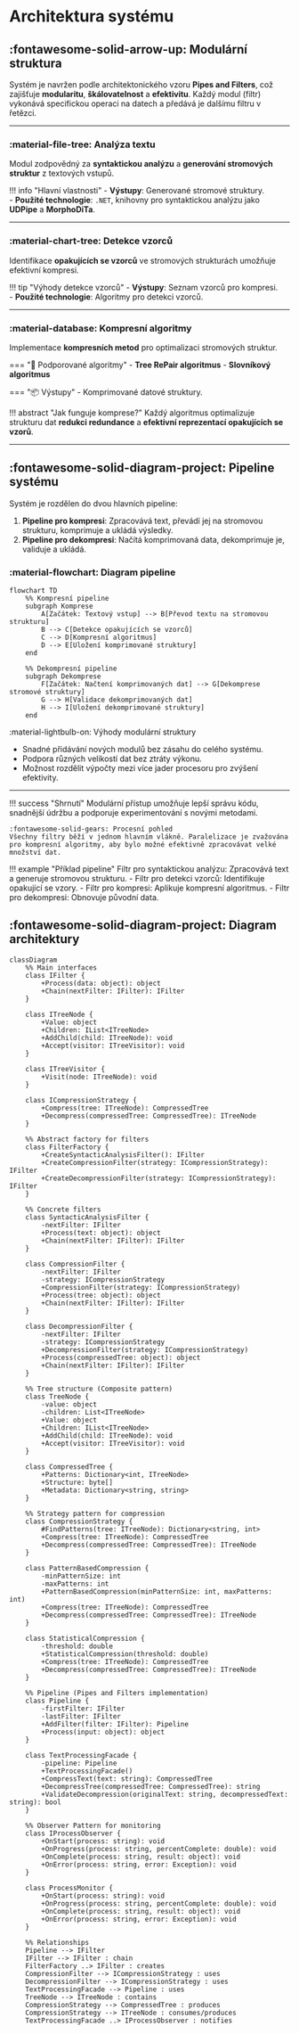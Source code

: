 # Architektura systému

## :fontawesome-solid-arrow-up: Modulární struktura

Systém je navržen podle architektonického vzoru **Pipes and Filters**, což zajišťuje **modularitu**, **škálovatelnost** a **efektivitu**. Každý modul (filtr) vykonává specifickou operaci na datech a předává je dalšímu filtru v řetězci.

---

### :material-file-tree: Analýza textu
Modul zodpovědný za **syntaktickou analýzu** a **generování stromových struktur** z textových vstupů.

!!! info "Hlavní vlastnosti"
    - **Výstupy**: Generované stromové struktury.  
    - **Použité technologie**: `.NET`, knihovny pro syntaktickou analýzu jako **UDPipe** a **MorphoDiTa**.

---

### :material-chart-tree: Detekce vzorců
Identifikace **opakujících se vzorců** ve stromových strukturách umožňuje efektivní kompresi.

!!! tip "Výhody detekce vzorců"
    - **Výstupy**: Seznam vzorců pro kompresi.  
    - **Použité technologie**: Algoritmy pro detekci vzorců.

---

### :material-database: Kompresní algoritmy
Implementace **kompresních metod** pro optimalizaci stromových struktur.

=== "📌 Podporované algoritmy"
    - **Tree RePair algoritmus**
    - **Slovníkový algoritmus**

=== "📦 Výstupy"
    - Komprimované datové struktury.

!!! abstract "Jak funguje komprese?"
    Každý algoritmus optimalizuje strukturu dat **redukci redundance** a **efektivní reprezentací opakujících se vzorů**.

---

## :fontawesome-solid-diagram-project: Pipeline systému

Systém je rozdělen do dvou hlavních pipeline:

1. **Pipeline pro kompresi**: Zpracovává text, převádí jej na stromovou strukturu, komprimuje a ukládá výsledky.
2. **Pipeline pro dekompresi**: Načítá komprimovaná data, dekomprimuje je, validuje a ukládá.

### :material-flowchart: Diagram pipeline

```mermaid
flowchart TD
    %% Kompresní pipeline
    subgraph Komprese
        A[Začátek: Textový vstup] --> B[Převod textu na stromovou strukturu]
        B --> C[Detekce opakujících se vzorců]
        C --> D[Kompresní algoritmus]
        D --> E[Uložení komprimované struktury]
    end

    %% Dekompresní pipeline
    subgraph Dekomprese
        F[Začátek: Načtení komprimovaných dat] --> G[Dekomprese stromové struktury]
        G --> H[Validace dekomprimovaných dat]
        H --> I[Uložení dekomprimované struktury]
    end
```

:material-lightbulb-on: Výhody modulární struktury

- Snadné přidávání nových modulů bez zásahu do celého systému.
- Podpora různých velikostí dat bez ztráty výkonu.
- Možnost rozdělit výpočty mezi více jader procesoru pro zvýšení efektivity.

___

!!! success "Shrnutí" 
    Modulární přístup umožňuje lepší správu kódu, snadnější údržbu a podporuje experimentování s novými metodami.

    :fontawesome-solid-gears: Procesní pohled
    Všechny filtry běží v jednom hlavním vlákně. Paralelizace je zvažována pro kompresní algoritmy, aby bylo možné efektivně zpracovávat velké množství dat.


!!! example "Příklad pipeline" 
    Filtr pro syntaktickou analýzu: Zpracovává text a generuje stromovou strukturu. - Filtr pro detekci vzorců: Identifikuje opakující se vzory. - Filtr pro kompresi: Aplikuje kompresní algoritmus. - Filtr pro dekompresi: Obnovuje původní data.


## :fontawesome-solid-diagram-project: Diagram architektury

``` mermaid
classDiagram
    %% Main interfaces
    class IFilter {
        +Process(data: object): object
        +Chain(nextFilter: IFilter): IFilter
    }

    class ITreeNode {
        +Value: object
        +Children: IList<ITreeNode>
        +AddChild(child: ITreeNode): void
        +Accept(visitor: ITreeVisitor): void
    }

    class ITreeVisitor {
        +Visit(node: ITreeNode): void
    }

    class ICompressionStrategy {
        +Compress(tree: ITreeNode): CompressedTree
        +Decompress(compressedTree: CompressedTree): ITreeNode
    }

    %% Abstract factory for filters
    class FilterFactory {
        +CreateSyntacticAnalysisFilter(): IFilter
        +CreateCompressionFilter(strategy: ICompressionStrategy): IFilter
        +CreateDecompressionFilter(strategy: ICompressionStrategy): IFilter
    }

    %% Concrete filters
    class SyntacticAnalysisFilter {
        -nextFilter: IFilter
        +Process(text: object): object
        +Chain(nextFilter: IFilter): IFilter
    }

    class CompressionFilter {
        -nextFilter: IFilter
        -strategy: ICompressionStrategy
        +CompressionFilter(strategy: ICompressionStrategy)
        +Process(tree: object): object
        +Chain(nextFilter: IFilter): IFilter
    }

    class DecompressionFilter {
        -nextFilter: IFilter
        -strategy: ICompressionStrategy
        +DecompressionFilter(strategy: ICompressionStrategy)
        +Process(compressedTree: object): object
        +Chain(nextFilter: IFilter): IFilter
    }

    %% Tree structure (Composite pattern)
    class TreeNode {
        -value: object
        -children: List<ITreeNode>
        +Value: object
        +Children: IList<ITreeNode>
        +AddChild(child: ITreeNode): void
        +Accept(visitor: ITreeVisitor): void
    }

    class CompressedTree {
        +Patterns: Dictionary<int, ITreeNode>
        +Structure: byte[]
        +Metadata: Dictionary<string, string>
    }

    %% Strategy pattern for compression
    class CompressionStrategy {
        #FindPatterns(tree: ITreeNode): Dictionary<string, int>
        +Compress(tree: ITreeNode): CompressedTree
        +Decompress(compressedTree: CompressedTree): ITreeNode
    }

    class PatternBasedCompression {
        -minPatternSize: int
        -maxPatterns: int
        +PatternBasedCompression(minPatternSize: int, maxPatterns: int)
        +Compress(tree: ITreeNode): CompressedTree
        +Decompress(compressedTree: CompressedTree): ITreeNode
    }

    class StatisticalCompression {
        -threshold: double
        +StatisticalCompression(threshold: double)
        +Compress(tree: ITreeNode): CompressedTree
        +Decompress(compressedTree: CompressedTree): ITreeNode
    }

    %% Pipeline (Pipes and Filters implementation)
    class Pipeline {
        -firstFilter: IFilter
        -lastFilter: IFilter
        +AddFilter(filter: IFilter): Pipeline
        +Process(input: object): object
    }

    class TextProcessingFacade {
        -pipeline: Pipeline
        +TextProcessingFacade()
        +CompressText(text: string): CompressedTree
        +DecompressTree(compressedTree: CompressedTree): string
        +ValidateDecompression(originalText: string, decompressedText: string): bool
    }

    %% Observer Pattern for monitoring
    class IProcessObserver {
        +OnStart(process: string): void
        +OnProgress(process: string, percentComplete: double): void
        +OnComplete(process: string, result: object): void
        +OnError(process: string, error: Exception): void
    }

    class ProcessMonitor {
        +OnStart(process: string): void
        +OnProgress(process: string, percentComplete: double): void
        +OnComplete(process: string, result: object): void
        +OnError(process: string, error: Exception): void
    }

    %% Relationships
    Pipeline --> IFilter
    IFilter --> IFilter : chain
    FilterFactory ..> IFilter : creates
    CompressionFilter --> ICompressionStrategy : uses
    DecompressionFilter --> ICompressionStrategy : uses
    TextProcessingFacade --> Pipeline : uses
    TreeNode --> ITreeNode : contains
    CompressionStrategy --> CompressedTree : produces
    CompressionStrategy --> ITreeNode : consumes/produces
    TextProcessingFacade ..> IProcessObserver : notifies
```
